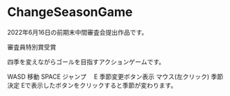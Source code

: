 # ChangeSeasonGame
2022年6月16日の前期末中間審査会提出作品です。

審査員特別賞受賞

四季を変えながらゴールを目指すアクションゲームです。

WASD 移動
SPACE ジャンプ　
E 季節変更ボタン表示
マウス(左クリック) 季節決定
Eで表示したボタンをクリックすると季節が変わります。



